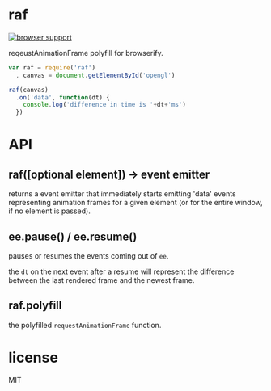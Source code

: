 # raf

[![browser support](http://ci.testling.com/chrisdickinson/raf.png)](http://ci.testling.com/chrisdickinson/raf)

reqeustAnimationFrame polyfill for browserify.

```javascript
var raf = require('raf')
  , canvas = document.getElementById('opengl')

raf(canvas)
  .on('data', function(dt) {
    console.log('difference in time is '+dt+'ms')
  })


```

# API

## raf([optional element]) -> event emitter

returns a event emitter that immediately starts emitting 'data'
events representing animation frames for a given element (or for the entire
window, if no element is passed).

## ee.pause() / ee.resume()

pauses or resumes the events coming out of `ee`.

the `dt` on the next event after a resume will represent the difference between
the last rendered frame and the newest frame.

## raf.polyfill

the polyfilled `requestAnimationFrame` function.

# license

MIT
